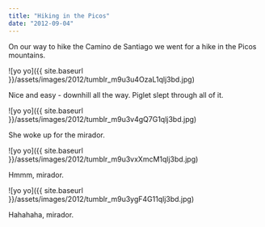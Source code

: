 ```yaml
---
title: "Hiking in the Picos"
date: "2012-09-04"
---
```


On our way to hike the Camino de Santiago we went for a hike in the Picos mountains.

![yo yo]({{ site.baseurl }}/assets/images/2012/tumblr_m9u3u4OzaL1qlj3bd.jpg)

Nice and easy - downhill all the way. Piglet slept through all of it.

![yo yo]({{ site.baseurl }}/assets/images/2012/tumblr_m9u3v4gQ7G1qlj3bd.jpg)

She woke up for the mirador.

![yo yo]({{ site.baseurl }}/assets/images/2012/tumblr_m9u3vxXmcM1qlj3bd.jpg)

Hmmm, mirador.

![yo yo]({{ site.baseurl }}/assets/images/2012/tumblr_m9u3ygF4G11qlj3bd.jpg)

Hahahaha, mirador.
